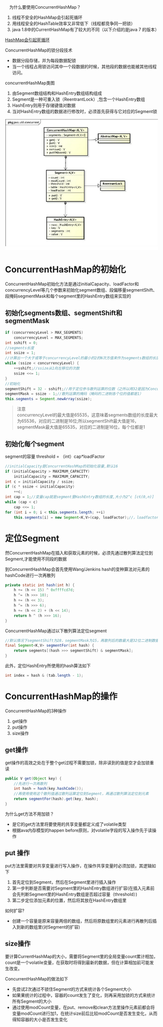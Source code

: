 <!-- ConcurrentHashMap -->

　为什么要使用ConcurrentHashMap？
1. 线程不安全的HashMap会引起死循环
2. 用线程安全的HashTable效率又非常低下（线程都竞争同一把锁）
3. java 1.8中的CurrentHashMap有了较大的不同（以下介绍的是java 7 的版本）

[HashMap会引起死循环](https://juejin.im/post/5a66a08d5188253dc3321da0)

ConcurrentHashMap的锁分段技术
- 数据分段存储，并为每段数据配锁
- 当一个线程占用锁访问其中一个段数据的时候，其他段的数据也能被其他线程访问。

concurrentHashMap类图
1. 由Segment数组结构和HashEntry数组结构组成
2. Segment是一种可重入锁（ReentrantLock）,包含一个HashEntry数组
3. HashEntry则用于存储键值对数据
4. 当对HashEntry数组的数据进行修改时，必须首先获得与它对应的Segment锁

![concurrentHashMap](https://raw.githubusercontent.com/FameLsy/Images/master/thread/concurrentHashMap.png)

# ConcurrentHashMap的初始化

ConcurrentHashMap初始化方法是通过initialCapacity、loadFactor和concurrencyLevel等几个参数来初始化segment数组、段偏移量segmentShift、段掩码segmentMask和每个segment里的HashEntry数组来实现的

## 初始化segments数组、segmentShift和segmentMask

```java
if (concurrencyLevel > MAX_SEGMENTS)
    concurrencyLevel = MAX_SEGMENTS;
int sshift = 0;
//segments长度
int ssize = 1;
//计算出一个大于或等于concurrencyLevel的最小的2的N次方值来作为segments数组的长度 (为了能通过按位与的散列算法来定位segments数组的索引)
while (ssize < concurrencyLevel) {
    ++sshift;//ssize从1向左移位的次数
    ssize <<= 1;
}
//初始化
segmentShift = 32 - sshift;//用于定位参与散列运算的位数（之所以用32是因为ConcurrentHashMap里的hash()方法输出的最大数是32位的）
segmentMask = ssize - 1;//散列运算的掩码（掩码的二进制各个位的值都是1）
this.segments = Segment.newArray(ssize);
```

>注意  
>concurrencyLevel的最大值是65535，这意味着segments数组的长度最大为65536，对应的二进制是16位;所以segmentShift最大值是16，segmentMask最大值是65535，对应的二进制是16位，每个位都是1

## 初始化每个segment

segment的容量 threshold = （int）cap*loadFactor
```java
//initialCapacity是ConcurrentHashMap的初始化容量,默认16 
if (initialCapacity > MAXIMUM_CAPACITY)
    initialCapacity = MAXIMUM_CAPACITY;
int c = initialCapacity / ssize;
if (c * ssize < initialCapacity)
    ++c;
int cap = 1;//变量cap就是segment里HashEntry数组的长度,大小为2^c [c∈(0,n)]
while (cap < c)
    cap <<= 1;
for (int i = 0; i < this.segments.length; ++i)
    this.segments[i] = new Segment<K,V>(cap, loadFactor);//，loadfactor是每个segment的负载因子，默认0.75
```


# 定位Segment

然ConcurrentHashMap在插入和获取元素的时候，必须先通过散列算法定位到Segment,才能使用不同段的数据

到ConcurrentHashMap会首先使用Wang/Jenkins hash的变种算法对元素的hashCode进行一次再散列

```java
private static int hash(int h) {
    h += (h << 15) ^ 0xffffcd7d;
    h ^= (h >>> 10);
    h += (h << 3);
    h ^= (h >>> 6);
    h += (h << 2) + (h << 14);
    return h ^ (h >>> 16);
}
```

ConcurrentHashMap通过以下散列算法定位segment
```java
//默认情况下segmentShift为28，segmentMask为15，再散列后的数最大是32位二进制数据，向右无符号移动28位，意思是让高4位参与到散列运算中
final Segment<K,V> segmentFor(int hash) {
    return segments[(hash >>> segmentShift) & segmentMask];
}
```

此外，定位HashEntry所使用的hash算法如下
```java
int index = hash & (tab.length - 1);　
```


# ConcurrentHashMap的操作 

ConcurrentHashMap的3种操作
1. get操作
2. put操作
3. size操作

## get操作

get操作的高效之处在于整个get过程不需要加锁，除非读到的值是空才会加锁重读

```java
public V get(Object key) {
    //先进行一次再散列
    int hash = hash(key.hashCode());
    //再使用使用这个散列值通过散列运算定位到Segment，再通过散列算法定位到元素
    return segmentFor(hash).get(key, hash);
}
```

为什么get方法不用加锁？
- 是它的get方法里将要使用的共享变量都定义成了volatile类型
- 根据ava内存模型的happen before原则，对volatile字段的写入操作先于读操作


## put 操作

put方法里需要对共享变量进行写入操作，在操作共享变量时必须加锁，其逻辑如下
1. 首先定位到Segment，然后在Segment里进行插入操作
2. 第一步判断是否需要对Segment里的HashEntry数组进行扩容(在插入元素前会先判断Segment里的HashEntry数组是否超过容量（threshold）)
3. 第二步定位添加元素的位置，然后将其放在HashEntry数组里

如何扩容?
- 创建一个容量是原来容量两倍的数组，然后将原数组里的元素进行再散列后插入到新的数组里(对Segment的扩容)

## size操作

要计算CurrentHashMap的大小，需要将Segment里的全局变量count累计相加，count是一个volatile变量，在获取时将得到最新的数据，但在计算相加前可能发生改变。

ConcurrentHashMap的做法如下
- 先尝试2次通过不锁住Segment的方式来统计各个Segment大小
- 如果果统计的过程中，容器的count发生了变化，则再采用加锁的方式来统计所有Segment的大小
- 通过使用modCount变量，在put、remove和clean方法里操作元素前都会将变量modCount进行加1，在统计size前后比较modCount是否发生变化，从而得知容器的大小是否发生变化


